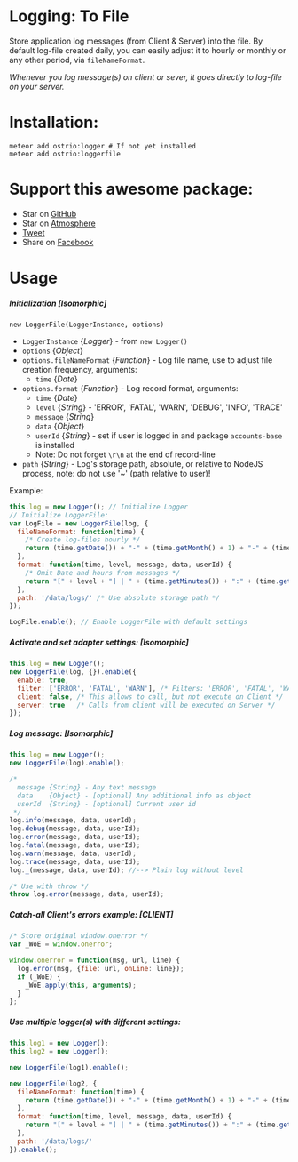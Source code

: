 Logging: To File
========
Store application log messages (from Client & Server) into the file. By default log-file created daily, you can easily adjust it to hourly or monthly or any other period, via `fileNameFormat`.

*Whenever you log message(s) on client or sever, it goes directly to log-file on your server.*

Installation:
========
```shell
meteor add ostrio:logger # If not yet installed
meteor add ostrio:loggerfile
```

Support this awesome package:
========
 - Star on [GitHub](https://github.com/VeliovGroup/Meteor-logger-file)
 - Star on [Atmosphere](https://atmospherejs.com/ostrio/loggerfile)
 - [Tweet](https://twitter.com/share?url=https://github.com/VeliovGroup/Meteor-logger-file&text=Store%20%23meteorjs%20log%20messages%20(from%20Client%20%26%20Server)%20into%20the%20file%20%23javascript%20%23programming%20%23webdev%20via%20%40VeliovGroup)
 - Share on [Facebook](https://www.facebook.com/sharer.php?u=https://github.com/VeliovGroup/Meteor-logger-file)

Usage
========
##### Initialization [*Isomorphic*]
`new LoggerFile(LoggerInstance, options)`
 - `LoggerInstance` {*Logger*} - from `new Logger()`
 - `options` {*Object*}
 - `options.fileNameFormat` {*Function*} - Log file name, use to adjust file creation frequency, arguments:
   - `time` {*Date*}
 - `options.format` {*Function*} - Log record format, arguments:
   - `time` {*Date*}
   - `level` {*String*} - 'ERROR', 'FATAL', 'WARN', 'DEBUG', 'INFO', 'TRACE'
   - `message` {*String*}
   - `data` {*Object*}
   - `userId` {*String*} - set if user is logged in and package `accounts-base` is installed
   - Note: Do not forget `\r\n` at the end of record-line
 - `path` {*String*} - Log's storage path, absolute, or relative to NodeJS process, note: do not use '~' (path relative to user)!

Example:
```javascript
this.log = new Logger(); // Initialize Logger
// Initialize LoggerFile:
var LogFile = new LoggerFile(log, {
  fileNameFormat: function(time) {
    /* Create log-files hourly */
    return (time.getDate()) + "-" + (time.getMonth() + 1) + "-" + (time.getFullYear()) + "_" + (time.getHours()) + ".log";
  },
  format: function(time, level, message, data, userId) {
    /* Omit Date and hours from messages */
    return "[" + level + "] | " + (time.getMinutes()) + ":" + (time.getSeconds()) + " | \"" + message + "\" | User: " + userId + "\r\n";
  },
  path: '/data/logs/' /* Use absolute storage path */
});

LogFile.enable(); // Enable LoggerFile with default settings
```

##### Activate and set adapter settings: [*Isomorphic*]
```javascript
this.log = new Logger();
new LoggerFile(log, {}).enable({
  enable: true,
  filter: ['ERROR', 'FATAL', 'WARN'], /* Filters: 'ERROR', 'FATAL', 'WARN', 'DEBUG', 'INFO', 'TRACE', '*' */
  client: false, /* This allows to call, but not execute on Client */
  server: true   /* Calls from client will be executed on Server */
});
```

##### Log message: [*Isomorphic*]
```javascript
this.log = new Logger();
new LoggerFile(log).enable();

/*
  message {String} - Any text message
  data    {Object} - [optional] Any additional info as object
  userId  {String} - [optional] Current user id
 */
log.info(message, data, userId);
log.debug(message, data, userId);
log.error(message, data, userId);
log.fatal(message, data, userId);
log.warn(message, data, userId);
log.trace(message, data, userId);
log._(message, data, userId); //--> Plain log without level

/* Use with throw */
throw log.error(message, data, userId);
```

##### Catch-all Client's errors example: [*CLIENT*]
```javascript
/* Store original window.onerror */
var _WoE = window.onerror;

window.onerror = function(msg, url, line) {
  log.error(msg, {file: url, onLine: line});
  if (_WoE) {
    _WoE.apply(this, arguments);
  }
};
```

##### Use multiple logger(s) with different settings:
```javascript
this.log1 = new Logger();
this.log2 = new Logger();

new LoggerFile(log1).enable();

new LoggerFile(log2, {
  fileNameFormat: function(time) {
    return (time.getDate()) + "-" + (time.getMonth() + 1) + "-" + (time.getFullYear()) + "_" + (time.getHours()) + ".log";
  },
  format: function(time, level, message, data, userId) {
    return "[" + level + "] | " + (time.getMinutes()) + ":" + (time.getSeconds()) + " | \"" + message + "\" | User: " + userId + "\r\n";
  },
  path: '/data/logs/'
}).enable();
```